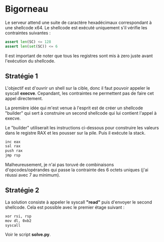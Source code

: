 


# Bigorneau


Le serveur attend une suite de caractère hexadécimaux correspondant à une shellcode x64. Le shellcode est exécuté uniquement s'il vérifie les contraintes suivantes : 

```py
assert len(SC) <= 128
assert len(set(SC)) <= 6
```

Il est important de noter que tous les registres sont mis à zero juste avant l'exécution du shellcode.

## Stratégie 1

L'objectif est d'ouvrir un shell sur la cible, donc il faut pouvoir appeler le syscall **execve**. Cepandant, les contraintes ne permettent pas de faire cet appel directement.

La première idée qui m'est venue à l'esprit est de créer un shellcode "builder" qui sert à construire un second shellcode qui lui contient l'appel à execve.

Le "builder" utiliserait les instructions ci-dessous pour construire les valeurs dans le registre RAX et les pousser sur la pile. Puis il exécute la stack.

```sh
inc eax
sal rax
push rax
jmp rsp
```

Malheureusement, je n'ai pas toruvé de combinaisons d'opcodes/opérandes qui passe la contrainte des 6 octets uniques (j'ai réussi avec 7 au minimum).


## Stratégie 2

La solution consiste à appeler le syscall **"read"** puis d'envoyer le second shellcode. Cela est possible avec le premier étage suivant : 

```sh
xor rsi, rsp
mov dl, 0xb2
syscall
```

Voir le script **solve.py**.








